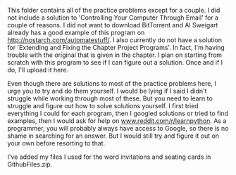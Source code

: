 This folder contains all of the practice problems except for a couple. I did not include
a solution to 'Controlling Your Computer Through Email' for a couple of reasons.
I did not want to download BitTorrent and Al Sweigart already has a good example 
of this program on http://nostarch.com/automatestuff/. I also currently do not 
have a solution for 'Extending and Fixing the Chapter Project Programs'. In fact,
I'm having trouble with the original that is given in the chapter. I plan on 
starting from scratch with this program to see if I can figure out a solution. Once
and if I do, I'll upload it here.

Even though there are solutions to most of the practice problems here, I urge you
to try and do them yourself. I would be lying if I said I didn't struggle while
working through most of these. But you need to learn to struggle and figure out
how to solve solutions yourself. I first tried everything I could for each program,
then I googled solutions or tried to find examples, then I would ask for help
on www.reddit.com/r/learnpython. As a programmer, you will probably always have
access to Google, so there is no shame in searching for an answer. But I would
still try and figure it out on your own before resorting to that. 

I've added my files I used for the word invitations and seating cards in 
GithubFiles.zip. 
